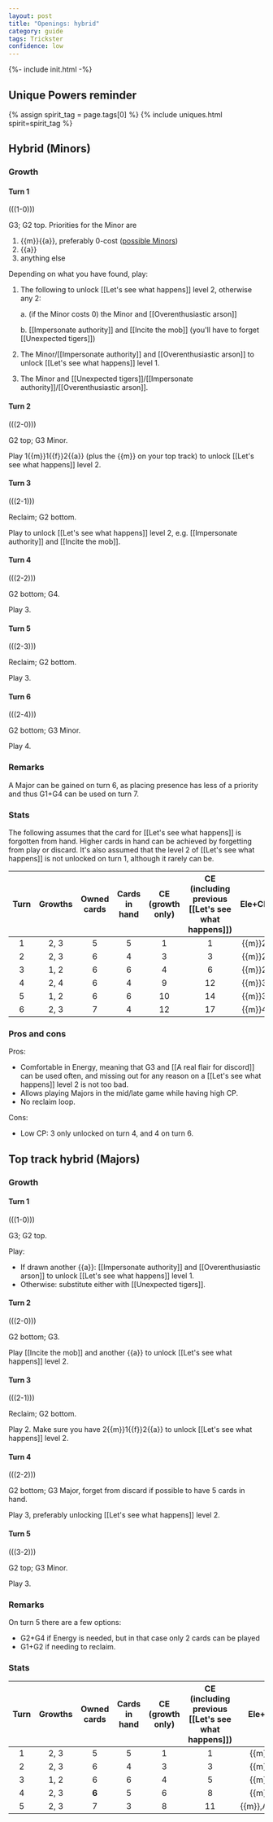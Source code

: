 ```yaml
---  
layout: post  
title: "Openings: hybrid"  
category: guide  
tags: Trickster 
confidence: low
---
```


{%- include init.html -%}

## Unique Powers reminder

{% assign spirit_tag = page.tags[0] %}
{% include uniques.html spirit=spirit_tag %}

## Hybrid (Minors)

### Growth

#### Turn 1

(((1-0)))

G3; G2 top. Priorities for the Minor are

1. {{m}}{{a}}, preferably 0-cost ([possible Minors](https://sick.oberien.de/?query=Moon%2C%20air%2C%20type%3Aminor))
2. {{a}}
3. anything else

Depending on what you have found, play:

1. The following to unlock [[Let's see what happens]] level 2, otherwise any 2:
 
   a. (if the Minor costs 0) the Minor and [[Overenthusiastic arson]]

   b. [[Impersonate authority]] and [[Incite the mob]] (you'll have to forget [[Unexpected tigers]])
   
2. The Minor/[[Impersonate authority]] and [[Overenthusiastic arson]] to unlock [[Let's see what happens]] level 1.
4. The Minor and [[Unexpected tigers]]/[[Impersonate authority]]/[[Overenthusiastic arson]].

#### Turn 2

(((2-0)))

G2 top; G3 Minor.

Play 1{{m}}1{{f}}2{{a}} (plus the {{m}} on your top track) to unlock [[Let's see what happens]] level 2.

#### Turn 3

(((2-1)))

Reclaim; G2 bottom.

Play to unlock [[Let's see what happens]] level 2, e.g. [[Impersonate authority]] and [[Incite the mob]].

#### Turn 4

(((2-2)))

G2 bottom; G4.

Play 3.

#### Turn 5

(((2-3)))

Reclaim; G2 bottom.

Play 3.

#### Turn 6

(((2-4)))

G2 bottom; G3 Minor.

Play 4.

### Remarks

A Major can be gained on turn 6, as placing presence has less of a priority and thus G1+G4 can be used on turn 7.

### Stats

The following assumes that the card for [[Let's see what happens]] is forgotten from hand. Higher cards in hand can be achieved by forgetting from play or discard. It's also assumed that the level 2 of [[Let's see what happens]] is not unlocked on turn 1, although it rarely can be.

Turn | Growths | Owned cards | Cards in hand | CE (growth only) | CE (including previous [[Let's see what happens]]) | Ele+CP 
:--: | :--: | :--: | :--: | :--: | :--: | :--:
1 | 2, 3 |   5   |  5  |  1 |  1 | {{m}}2
2 | 2, 3 |   6   |  4  |  3 |  3 | {{m}}2
3 | 1, 2 |   6   |  6  |  4 |  6 | {{m}}2
4 | 2, 4 |   6   |  4  |  9 | 12 | {{m}}3
5 | 1, 2 |   6   |  6  | 10 | 14 | {{m}}3
6 | 2, 3 |   7   |  4  | 12 | 17 | {{m}}4

### Pros and cons

Pros:

- Comfortable in Energy, meaning that G3 and [[A real flair for discord]] can be used often, and missing out for any reason on a [[Let's see what happens]] level 2 is not too bad.
- Allows playing Majors in the mid/late game while having high CP.
- No reclaim loop.

Cons:

- Low CP: 3 only unlocked on turn 4, and 4 on turn 6.


## Top track hybrid (Majors)

### Growth

#### Turn 1

(((1-0)))

G3; G2 top. 

Play:

- If drawn another {{a}}: [[Impersonate authority]] and [[Overenthusiastic arson]] to unlock [[Let's see what happens]] level 1.
- Otherwise: substitute either with [[Unexpected tigers]].


#### Turn 2

(((2-0)))

G2 bottom; G3.

Play [[Incite the mob]] and another {{a}} to unlock [[Let's see what happens]] level 2.

#### Turn 3

(((2-1)))

Reclaim; G2 bottom.

Play 2. Make sure you have 2{{m}}1{{f}}2{{a}} to unlock [[Let's see what happens]] level 2.

#### Turn 4

(((2-2)))

G2 bottom; G3 Major, forget from discard if possible to have 5 cards in hand.

Play 3, preferably unlocking [[Let's see what happens]] level 2.
    
    
#### Turn 5

(((3-2)))

G2 top; G3 Minor.

Play 3.


### Remarks

On turn 5 there are a few options:

- G2+G4 if Energy is needed, but in that case only 2 cards can be played
- G1+G2 if needing to reclaim.


### Stats

Turn | Growths | Owned cards | Cards in hand | CE (growth only) | CE (including previous [[Let's see what happens]]) | Ele+CP 
:--: | :--: | :--: | :--: | :--: | :--: | :--:
1 | 2, 3   |   5   |  5  |  1 |  1 | {{m}}2
2 | 2, 3   |   6   |  4  |  3 |  3 | {{m}}2
3 | 1, 2   |   6   |  6  |  4 |  5 | {{m}}2
4 | 2, 3   | **6** |  5  |  6 |  8 | {{m}}3
5 | 2, 3   |   7   |  3  |  8 | 11 | {{m}},Any,3


